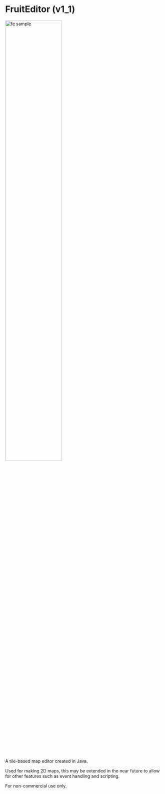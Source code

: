 # FruitEditor (v1_1)

<img src="http://i.imgur.com/IHVPzn5.png" alt="fe sample" width="60%" height="60%" />

A tile-based map editor created in Java. 

Used for making 2D maps, this may be extended in the near future to allow for other features such as event handling and scripting.

For non-commercial use only.
